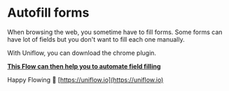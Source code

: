 # Autofill forms

When browsing the web, you sometime have to fill forms. Some forms can have lot of fields but you don't want to fill each one manually.

With Uniflow, you can download the chrome plugin.

**[This Flow can then help you to automate field filling](https://uniflow.io/public/feed/auto-fill-forms)**

Happy Flowing 🚀 [https://uniflow.io](https://uniflow.io)